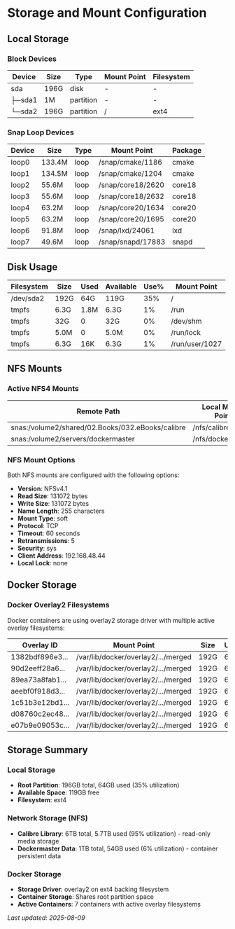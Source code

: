# Storage and Mount Configuration

## Local Storage

### Block Devices

| Device | Size | Type | Mount Point | Filesystem |
|--------|------|------|-------------|------------|
| sda | 196G | disk | - | - |
| ├─sda1 | 1M | partition | - | - |
| └─sda2 | 196G | partition | / | ext4 |

### Snap Loop Devices

| Device | Size | Type | Mount Point | Package |
|--------|------|------|-------------|---------|
| loop0 | 133.4M | loop | /snap/cmake/1186 | cmake |
| loop1 | 134.5M | loop | /snap/cmake/1204 | cmake |
| loop2 | 55.6M | loop | /snap/core18/2620 | core18 |
| loop3 | 55.6M | loop | /snap/core18/2632 | core18 |
| loop4 | 63.2M | loop | /snap/core20/1634 | core20 |
| loop5 | 63.2M | loop | /snap/core20/1695 | core20 |
| loop6 | 91.8M | loop | /snap/lxd/24061 | lxd |
| loop7 | 49.6M | loop | /snap/snapd/17883 | snapd |

## Disk Usage

| Filesystem | Size | Used | Available | Use% | Mount Point |
|------------|------|------|-----------|------|-------------|
| /dev/sda2 | 192G | 64G | 119G | 35% | / |
| tmpfs | 6.3G | 1.8M | 6.3G | 1% | /run |
| tmpfs | 32G | 0 | 32G | 0% | /dev/shm |
| tmpfs | 5.0M | 0 | 5.0M | 0% | /run/lock |
| tmpfs | 6.3G | 16K | 6.3G | 1% | /run/user/1027 |

## NFS Mounts

### Active NFS4 Mounts

| Remote Path | Local Mount Point | Server | Size | Used | Available | Use% |
|-------------|-------------------|--------|------|------|-----------|------|
| snas:/volume2/shared/02.Books/032.eBooks/calibre | /nfs/calibre | 192.168.1.50 | 6.0T | 5.7T | 321G | 95% |
| snas:/volume2/servers/dockermaster | /nfs/dockermaster | 192.168.1.50 | 1.0T | 54G | 971G | 6% |

### NFS Mount Options

Both NFS mounts are configured with the following options:
- **Version**: NFSv4.1
- **Read Size**: 131072 bytes
- **Write Size**: 131072 bytes
- **Name Length**: 255 characters
- **Mount Type**: soft
- **Protocol**: TCP
- **Timeout**: 60 seconds
- **Retransmissions**: 5
- **Security**: sys
- **Client Address**: 192.168.48.44
- **Local Lock**: none

## Docker Storage

### Docker Overlay2 Filesystems

Docker containers are using overlay2 storage driver with multiple active overlay filesystems:

| Overlay ID | Mount Point | Size | Used | Available | Use% |
|------------|-------------|------|------|-----------|------|
| 1382bdf896e3... | /var/lib/docker/overlay2/.../merged | 192G | 64G | 119G | 35% |
| 90d2eeff28a6... | /var/lib/docker/overlay2/.../merged | 192G | 64G | 119G | 35% |
| 89ea73a8fab1... | /var/lib/docker/overlay2/.../merged | 192G | 64G | 119G | 35% |
| aeebf0f918d3... | /var/lib/docker/overlay2/.../merged | 192G | 64G | 119G | 35% |
| 1c51b3e12bd1... | /var/lib/docker/overlay2/.../merged | 192G | 64G | 119G | 35% |
| d08760c2ec48... | /var/lib/docker/overlay2/.../merged | 192G | 64G | 119G | 35% |
| e07b9e09053c... | /var/lib/docker/overlay2/.../merged | 192G | 64G | 119G | 35% |

## Storage Summary

### Local Storage
- **Root Partition**: 196GB total, 64GB used (35% utilization)
- **Available Space**: 119GB free
- **Filesystem**: ext4

### Network Storage (NFS)
- **Calibre Library**: 6TB total, 5.7TB used (95% utilization) - read-only media storage
- **Dockermaster Data**: 1TB total, 54GB used (6% utilization) - container persistent data

### Docker Storage
- **Storage Driver**: overlay2 on ext4 backing filesystem
- **Container Storage**: Shares root partition space
- **Active Containers**: 7 containers with active overlay filesystems

*Last updated: 2025-08-09*